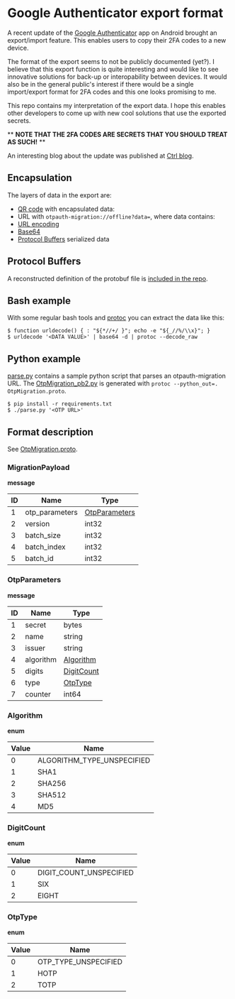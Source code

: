 # Google Authenticator export format

A recent update of the [Google Authenticator](https://play.google.com/store/apps/details?id=com.google.android.apps.authenticator2) app on Android brought an export/import feature. This enables users to copy their 2FA codes to a new device.

The format of the export seems to not be publicly documented (yet?). I believe that this export function is quite interesting and would like to see innovative solutions for back-up or interopability between devices. It would also be in the general public's interest if there would be a single import/export format for 2FA codes and this one looks promising to me.

This repo contains my interpretation of the export data. I hope this enables other developers to come up with new cool solutions that use the exported secrets.

** **NOTE THAT THE 2FA CODES ARE SECRETS THAT YOU SHOULD TREAT AS SUCH!** **

An interesting blog about the update was published at [Ctrl blog](https://www.ctrl.blog/entry/google-authenticator-2fa-secrets.html).

## Encapsulation

The layers of data in the export are:
- [QR code](https://en.wikipedia.org/wiki/QR_code) with encapsulated data:
- URL with `otpauth-migration://offline?data=`, where data contains:
- [URL encoding](https://en.wikipedia.org/wiki/Percent-encoding)
- [Base64](https://en.wikipedia.org/wiki/Base64)
- [Protocol Buffers](https://en.wikipedia.org/wiki/Protocol_Buffers) serialized data

## Protocol Buffers

A reconstructed definition of the protobuf file is [included in the repo](OtpMigration.proto).

## Bash example

With some regular bash tools and [protoc](https://developers.google.com/protocol-buffers/docs/downloads) you can extract the data like this:

```
$ function urldecode() { : "${*//+/ }"; echo -e "${_//%/\\x}"; }
$ urldecode '<DATA VALUE>' | base64 -d | protoc --decode_raw
```

## Python example

[parse.py](parse.py) contains a sample python script that parses an otpauth-migration URL. The [OtpMigration_pb2.py](OtpMigration_pb2.py) is generated with `protoc --python_out=. OtpMigration.proto`.

```
$ pip install -r requirements.txt
$ ./parse.py '<OTP URL>'
```

## Format description

See [OtpMigration.proto](OtpMigration.proto).

### MigrationPayload

**message**

| ID | Name           | Type                            |
|----|----------------|---------------------------------|
| 1  | otp_parameters | [OtpParameters](#otpparameters) |
| 2  | version        | int32                           |
| 3  | batch_size     | int32                           |
| 4  | batch_index    | int32                           |
| 5  | batch_id       | int32                           |

### OtpParameters

**message**

| ID | Name      | Type                      |
|----|-----------|---------------------------
| 1  | secret    | bytes                     |
| 2  | name      | string                    |
| 3  | issuer    | string                    |
| 4  | algorithm | [Algorithm](#algorithm)   |
| 5  | digits    | [DigitCount](#digitcount) |
| 6  | type      | [OtpType](#otptype)       |
| 7  | counter   | int64                     |

### Algorithm

**enum**

| Value | Name                       |
|-------|----------------------------|
| 0     | ALGORITHM_TYPE_UNSPECIFIED |
| 1     | SHA1                       |
| 2     | SHA256                     |
| 3     | SHA512                     |
| 4     | MD5                        |

### DigitCount

**enum**

| Value | Name                    |
|-------|-------------------------|
| 0     | DIGIT_COUNT_UNSPECIFIED |
| 1     | SIX                     |
| 2     | EIGHT                   |

### OtpType

**enum**

| Value | Name                 |
|-------|----------------------|
| 0     | OTP_TYPE_UNSPECIFIED |
| 1     | HOTP                 |
| 2     | TOTP                 |
